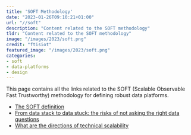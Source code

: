 ```yaml
---
title: 'SOFT Methodology'
date: "2023-01-26T09:10:21+01:00"
url: "//soft"
description: "Content related to the SOFT methodology"
tldr: "Content related to the SOFT methodology"
image: "/images/2023/soft.png"
credit: "ftisiot"
featured_image: "/images/2023/soft.png"
categories:
- soft
- data-platforms
- design
---
```



This page contains all the links related to the SOFT (Scalable Observable Fast Trustworthy) methodology for defining robust data platforms.

<!--more-->

* [The SOFT definition](https://aiven.io/blog/a-soft-methodology-to-define-robust-data-platforms)
* [From data stack to data stuck: the risks of not asking the right data questions](/posts/from-data-stack-to-data-stuck)
* [What are the directions of technical scalability](/posts/tech-scalability)

